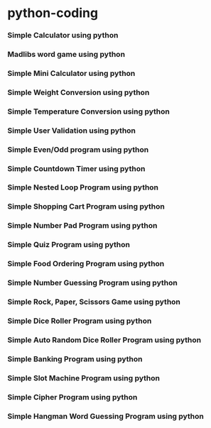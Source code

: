 # python-coding
### Simple Calculator using python
### Madlibs word game using python
### Simple Mini Calculator using python
### Simple Weight Conversion using python
### Simple Temperature Conversion using python
### Simple User Validation using python
### Simple Even/Odd program using python
### Simple Countdown Timer using python
### Simple Nested Loop Program using python
### Simple Shopping Cart Program using python
### Simple Number Pad Program using python
### Simple Quiz Program using python
### Simple Food Ordering Program using python
### Simple Number Guessing Program using python
### Simple Rock, Paper, Scissors Game using python
### Simple Dice Roller Program using python
### Simple Auto Random Dice Roller Program using python
### Simple Banking Program using python
### Simple Slot Machine Program using python
### Simple Cipher Program using python
### Simple Hangman Word Guessing Program using python
